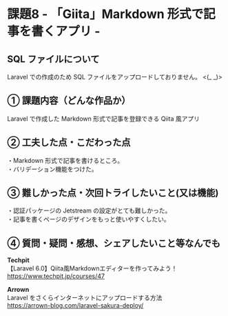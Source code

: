 # 課題8 - 「Giita」Markdown 形式で記事を書くアプリ -
  
## SQL ファイルについて
Laravel での作成のため SQL ファイルをアップロードしておりません。 <(_ _)>  
  
## ① 課題内容（どんな作品か）
Laravel で作成した Markdown 形式で記事を登録できる Qiita 風アプリ  
  
## ② 工夫した点・こだわった点
・Markdown 形式で記事を書けるところ。  
・バリデーション機能をつけた。  
    
## ③ 難しかった点・次回トライしたいこと(又は機能)
・認証パッケージの Jetstream の設定がとても難しかった。  
・記事を書くページのデザインをもっと使いやすくしたい。  
  
## ④ 質問・疑問・感想、シェアしたいこと等なんでも
**Techpit**  
【Laravel 6.0】Qiita風Markdownエディターを作ってみよう！  
https://www.techpit.jp/courses/47  
  
**Arrown**  
Laravel をさくらインターネットにアップロードする方法  
https://arrown-blog.com/laravel-sakura-deploy/
